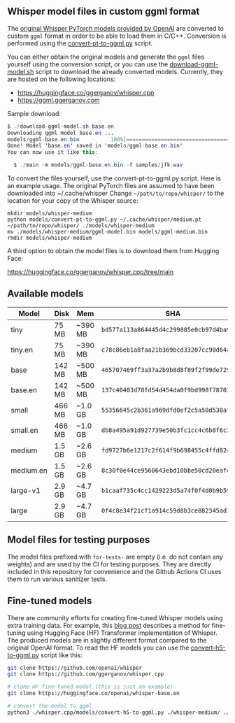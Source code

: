 ## Whisper model files in custom ggml format

The [original Whisper PyTorch models provided by OpenAI](https://github.com/openai/whisper/blob/main/whisper/__init__.py#L17-L27)
are converted to custom `ggml` format in order to be able to load them in C/C++.
Conversion is performed using the [convert-pt-to-ggml.py](convert-pt-to-ggml.py) script.

You can either obtain the original models and generate the `ggml` files yourself using the conversion script,
or you can use the [download-ggml-model.sh](download-ggml-model.sh) script to download the already converted models.
Currently, they are hosted on the following locations:

- https://huggingface.co/ggerganov/whisper.cpp
- https://ggml.ggerganov.com

Sample download:

```java
$ ./download-ggml-model.sh base.en
Downloading ggml model base.en ...
models/ggml-base.en.bin          100%[=============================================>] 141.11M  5.41MB/s    in 22s
Done! Model 'base.en' saved in 'models/ggml-base.en.bin'
You can now use it like this:

  $ ./main -m models/ggml-base.en.bin -f samples/jfk.wav
```

To convert the files yourself, use the convert-pt-to-ggml.py script. Here is an example usage.
The original PyTorch files are assumed to have been downloaded into ~/.cache/whisper
Change `~/path/to/repo/whisper/` to the location for your copy of the Whisper source:
```
mkdir models/whisper-medium
python models/convert-pt-to-ggml.py ~/.cache/whisper/medium.pt ~/path/to/repo/whisper/ ./models/whisper-medium
mv ./models/whisper-medium/ggml-model.bin models/ggml-medium.bin
rmdir models/whisper-medium
```

A third option to obtain the model files is to download them from Hugging Face:

https://huggingface.co/ggerganov/whisper.cpp/tree/main

## Available models

| Model     | Disk   | Mem     | SHA                                        |
| ---       | ---    | ---     | ---                                        |
| tiny      |  75 MB | ~390 MB | `bd577a113a864445d4c299885e0cb97d4ba92b5f` |
| tiny.en   |  75 MB | ~390 MB | `c78c86eb1a8faa21b369bcd33207cc90d64ae9df` |
| base      | 142 MB | ~500 MB | `465707469ff3a37a2b9b8d8f89f2f99de7299dac` |
| base.en   | 142 MB | ~500 MB | `137c40403d78fd54d454da0f9bd998f78703390c` |
| small     | 466 MB | ~1.0 GB | `55356645c2b361a969dfd0ef2c5a50d530afd8d5` |
| small.en  | 466 MB | ~1.0 GB | `db8a495a91d927739e50b3fc1cc4c6b8f6c2d022` |
| medium    | 1.5 GB | ~2.6 GB | `fd9727b6e1217c2f614f9b698455c4ffd82463b4` |
| medium.en | 1.5 GB | ~2.6 GB | `8c30f0e44ce9560643ebd10bbe50cd20eafd3723` |
| large-v1  | 2.9 GB | ~4.7 GB | `b1caaf735c4cc1429223d5a74f0f4d0b9b59a299` |
| large     | 2.9 GB | ~4.7 GB | `0f4c8e34f21cf1a914c59d8b3ce882345ad349d6` |

## Model files for testing purposes

The model files prefixed with `for-tests-` are empty (i.e. do not contain any weights) and are used by the CI for
testing purposes. They are directly included in this repository for convenience and the Github Actions CI uses them to
run various sanitizer tests.

## Fine-tuned models

There are community efforts for creating fine-tuned Whisper models using extra training data. For example, this
[blog post](https://huggingface.co/blog/fine-tune-whisper) describes a method for fine-tuning using Hugging Face (HF)
Transformer implementation of Whisper. The produced models are in slightly different format compared to the original
OpenAI format. To read the HF models you can use the [convert-h5-to-ggml.py](convert-h5-to-ggml.py) script like this:

```bash
git clone https://github.com/openai/whisper
git clone https://github.com/ggerganov/whisper.cpp

# clone HF fine-tuned model (this is just an example)
git clone https://huggingface.co/openai/whisper-base.en

# convert the model to ggml
python3 ./whisper.cpp/models/convert-h5-to-ggml.py ./whisper-medium/ ./whisper .
```
